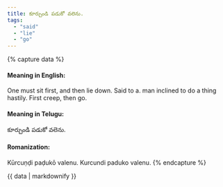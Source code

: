 ```yaml
---
title: కూర్చుండి పడుకో వలెను.
tags:
  - "said"
  - "lie"
  - "go"
---
```


{% capture data %}
#### Meaning in English:
One must sit first, and then lie down.
Said to a. man inclined to do a thing hastily.
First creep, then go.

#### Meaning in Telugu:
కూర్చుండి పడుకో వలెను.

#### Romanization:
Kūrcuṇḍi paḍukō valenu.
Kurcundi paduko valenu.
{% endcapture %}

{{ data | markdownify }}

